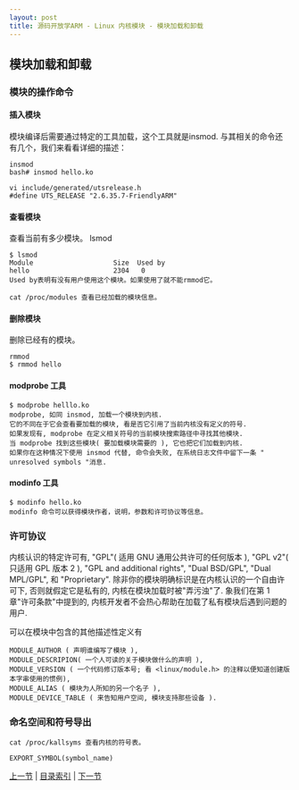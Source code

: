 ```yaml
---
layout: post
title: 源码开放学ARM - Linux 内核模块 - 模块加载和卸载
---
```


## 模块加载和卸载

### 模块的操作命令

#### 插入模块
模块编译后需要通过特定的工具加载，这个工具就是insmod.
与其相关的命令还有几个，我们来看看详细的描述：

	insmod
	bash# insmod hello.ko

	vi include/generated/utsrelease.h 
	#define UTS_RELEASE "2.6.35.7-FriendlyARM"
	
#### 查看模块
查看当前有多少模块。
	lsmod

	$ lsmod	
	Module                    Size  Used by
	hello                     2304   0
	Used by表明有没有用户使用这个模块。如果使用了就不能rmmod它。
	
	cat /proc/modules 查看已经加载的模块信息。

#### 删除模块
删除已经有的模块。
	
	rmmod
	$ rmmod hello
	
#### modprobe 工具

	$ modprobe helllo.ko
	modprobe, 如同 insmod, 加载一个模块到内核. 
	它的不同在于它会查看要加载的模块, 看是否它引用了当前内核没有定义的符号. 
	如果发现有, modprobe 在定义相关符号的当前模块搜索路径中寻找其他模块. 
	当 modprobe 找到这些模块( 要加载模块需要的 ), 它也把它们加载到内核. 
	如果你在这种情况下使用 insmod 代替, 命令会失败, 在系统日志文件中留下一条 " unresolved symbols "消息.

#### modinfo 工具
	$ modinfo hello.ko
	modinfo 命令可以获得模块作者，说明，参数和许可协议等信息。
	
### 许可协议
内核认识的特定许可有, "GPL"( 适用 GNU 通用公共许可的任何版本 ), "GPL v2"( 只适用 GPL 版本 2 ), "GPL and additional rights", "Dual BSD/GPL", "Dual MPL/GPL", 和 "Proprietary". 除非你的模块明确标识是在内核认识的一个自由许可下, 否则就假定它是私有的, 内核在模块加载时被"弄污浊"了. 象我们在第 1 章"许可条款"中提到的, 内核开发者不会热心帮助在加载了私有模块后遇到问题的用户.

可以在模块中包含的其他描述性定义有 

	MODULE_AUTHOR ( 声明谁编写了模块 ), 
	MODULE_DESCRIPION( 一个人可读的关于模块做什么的声明 ), 
	MODULE_VERSION ( 一个代码修订版本号; 看 <linux/module.h> 的注释以便知道创建版本字串使用的惯例), 
	MODULE_ALIAS ( 模块为人所知的另一个名子 ), 
	MODULE_DEVICE_TABLE ( 来告知用户空间, 模块支持那些设备 ). 


### 命名空间和符号导出
	cat /proc/kallsyms 查看内核的符号表。	

	EXPORT_SYMBOL(symbol_name)

[上一节](chp102-2.html)  |  [目录索引](../index.html)  |  [下一节](chp102-4.html)

